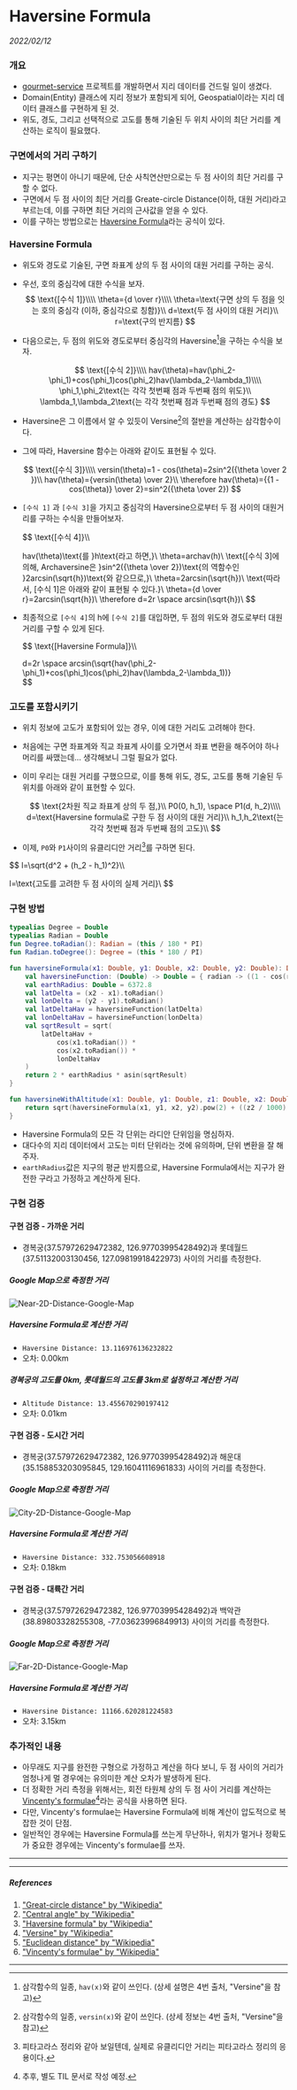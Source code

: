 # Haversine Formula

_2022/02/12_

### 개요

* [gourmet-service](https://github.com/Gourmet-Dev/gourmet-service) 프로젝트를 개발하면서 지리 데이터를 건드릴 일이 생겼다.
* Domain(Entity) 클래스에 지리 정보가 포함되게 되어, Geospatial이라는 지리 데이터 클래스를 구현하게 된 것.
* 위도, 경도, 그리고 선택적으로 고도를 통해 기술된 두 위치 사이의 최단 거리를 계산하는 로직이 필요했다.

### 구면에서의 거리 구하기

* 지구는 평면이 아니기 때문에, 단순 사칙연산만으로는 두 점 사이의 최단 거리를 구할 수 없다.
* 구면에서 두 점 사이의 최단 거리를 Greate-circle Distance(이하, 대원 거리)라고 부르는데, 이를 구하면 최단 거리의 근사값을 얻을 수 있다.
* 이를 구하는 방법으로는 [Haversine Formula](https://en.wikipedia.org/wiki/Haversine_formula)라는 공식이 있다.

### Haversine Formula

* 위도와 경도로 기술된, 구면 좌표계 상의 두 점 사이의 대원 거리를 구하는 공식.

* 우선, 호의 중심각에 대한 수식을 보자.
  $$
  \text{[수식 1]}\\\\
  \theta={d \over r}\\\\
  \theta=\text{구면 상의 두 점을 잇는 호의 중심각 (이하, 중심각으로 칭함)}\\
  d=\text{두 점 사이의 대원 거리}\\
  r=\text{구의 반지름}
  $$

* 다음으로는, 두 점의 위도와 경도로부터 중심각의 Haversine[^1]을 구하는 수식을 보자.

  
  $$
  \text{[수식 2]}\\\\
  hav(\theta)=hav(\phi_2-\phi_1)+cos(\phi_1)cos(\phi_2)hav(\lambda_2-\lambda_1)\\\\
  \phi_1,\phi_2\text{는 각각 첫번째 점과 두번째 점의 위도}\\
  \lambda_1,\lambda_2\text{는 각각 첫번째 점과 두번째 점의 경도}
  $$

* Haversine은 그 이름에서 알 수 있듯이 Versine[^2]의 절반을 계산하는 삼각함수이다.

* 그에 따라, Haversine 함수는 아래와 같이도 표현될 수 있다.

  
  $$
  \text{[수식 3]}\\\\
  versin(\theta)=1 - cos(\theta)=2sin^2({\theta \over 2 })\\
  hav(\theta)={versin(\theta) \over 2}\\
  \therefore hav(\theta)={{1 - cos(\theta)} \over 2}=sin^2({\theta \over 2})
  $$

* `[수식 1]` 과 `[수식 3]`을 가지고 중심각의 Haversine으로부터 두 점 사이의 대원거리를 구하는 수식을 만들어보자.

  
  $$
  \text{[수식 4]}\\\\
  
  hav(\theta)\text{를 }h\text{라고 하면,}\\
  \theta=archav(h)\\
  \text{[수식 3]에 의해, Archaversine은 }sin^2({\theta \over 2})\text{의 역함수인 }2arcsin(\sqrt{h})\text{와 같으므로,}\\
  \theta=2arcsin(\sqrt{h})\\
  \text{따라서, [수식 1]은 아래와 같이 표현될 수 있다.}\\
  \theta={d \over r}=2arcsin(\sqrt{h})\\
  \therefore d=2r \space arcsin(\sqrt{h})\\
  $$

* 최종적으로 `[수식 4]`의 h에 `[수식 2]`를 대입하면, 두 점의 위도와 경도로부터 대원거리를 구할 수 있게 된다.

  
  $$
  \text{[Haversine Formula]}\\\\
  
  d=2r \space arcsin(\sqrt{hav(\phi_2-\phi_1)+cos(\phi_1)cos(\phi_2)hav(\lambda_2-\lambda_1))}\
  $$

### 고도를 포함시키기

* 위치 정보에 고도가 포함되어 있는 경우, 이에 대한 거리도 고려해야 한다.

* 처음에는 구면 좌표계와 직교 좌표계 사이를 오가면서 좌표 변환을 해주어야 하나 머리를 싸맸는데... 생각해보니 그럴 필요가 없다.

* 이미 우리는 대원 거리를 구했으므로, 이를 통해 위도, 경도, 고도를 통해 기술된 두 위치를 아래와 같이 표현할 수 있다.

  
  $$
  \text{2차원 직교 좌표계 상의 두 점,}\\
  P0(0, h_1), \space P1(d, h_2)\\\\
  d=\text{Haversine formula로 구한 두 점 사이의 대원 거리}\\
  h_1,h_2\text{는 각각 첫번째 점과 두번째 점의 고도}\\
  $$

*  이제, `P0`와 `P1`사이의 유클리디안 거리[^3]를 구하면 된다.


$$
l=\sqrt{d^2 + (h_2 - h_1)^2}\\\\

l=\text{고도를 고려한 두 점 사이의 실제 거리}\\
$$

### 구현 방법

```kotlin
typealias Degree = Double
typealias Radian = Double
fun Degree.toRadian(): Radian = (this / 180 * PI)
fun Radian.toDegree(): Degree = (this * 180 / PI)

fun haversineFormula(x1: Double, y1: Double, x2: Double, y2: Double): Double {
    val haversineFunction: (Double) -> Double = { radian -> ((1 - cos(radian)) / 2) }
    val earthRadius: Double = 6372.8
    val latDelta = (x2 - x1).toRadian()
    val lonDelta = (y2 - y1).toRadian()
    val latDeltaHav = haversineFunction(latDelta)
    val lonDeltaHav = haversineFunction(lonDelta)
    val sqrtResult = sqrt(
        latDeltaHav +
            cos(x1.toRadian()) *
            cos(x2.toRadian()) *
            lonDeltaHav
    )
    return 2 * earthRadius * asin(sqrtResult)
}

fun haversineWithAltitude(x1: Double, y1: Double, z1: Double, x2: Double, y2: Double, z2: Double): Double {
    return sqrt(haversineFormula(x1, y1, x2, y2).pow(2) + ((z2 / 1000) - (z1 / 1000)).pow(2))
}
```

* Haversine Formula의 모든 각 단위는 라디안 단위임을 명심하자.
* 대다수의 지리 데이터에서 고도는 미터 단위라는 것에 유의하며, 단위 변환을 잘 해주자.
* `earthRadius`값은 지구의 평균 반지름으로, Haversine Formula에서는 지구가 완전한 구라고 가정하고 계산하게 된다.

### 구현 검증

#### 구현 검증 - 가까운 거리

* 경복궁(37.57972629472382, 126.97703995428492)과 롯데월드(37.51132003130456, 127.09819918422973) 사이의 거리를 측정한다.

##### Google Map으로 측정한 거리

![Near-2D-Distance-Google-Map](../img/algorithm_and_mathematics/haversine_formula_distance_near_2d.png)

##### Haversine Formula로 계산한 거리

* `Haversine Distance: 13.116976136232822`
* 오차: 0.00km

##### 경복궁의 고도를 0km, 롯데월드의 고도를 3km로 설정하고 계산한 거리

* `Altitude Distance: 13.455670290197412`
* 오차: 0.01km

#### 구현 검증 - 도시간 거리

* 경복궁(37.57972629472382, 126.97703995428492)과 해운대(35.158853203095845, 129.16041116961833) 사이의 거리를 측정한다.

##### Google Map으로 측정한 거리

![City-2D-Distance-Google-Map](../img/algorithm_and_mathematics/haversine_formula_distance_city_2d.png)

##### Haversine Formula로 계산한 거리

* `Haversine Distance: 332.753056608918`
* 오차: 0.18km

#### 구현 검증 - 대륙간 거리

* 경복궁(37.57972629472382, 126.97703995428492)과 백악관(38.89803328255308, -77.03623996849913) 사이의 거리를 측정한다.

##### Google Map으로 측정한 거리

![Far-2D-Distance-Google-Map](../img/algorithm_and_mathematics/haversine_formula_distance_far_2d.png)

##### Haversine Formula로 계산한 거리

* `Haversine Distance: 11166.620281224583`
* 오차: 3.15km

### 추가적인 내용

* 아무래도 지구를 완전한 구형으로 가정하고 계산을 하다 보니, 두 점 사이의 거리가 엄청나게 멀 경우에는 유의미한 계산 오차가 발생하게 된다.
* 더 정확한 거리 측정을 위해서는, 회전 타원체 상의 두 점 사이 거리를 계산하는 [Vincenty's formulae](https://en.wikipedia.org/wiki/Vincenty%27s_formulae)[^4]라는 공식을 사용하면 된다.
* 다만, Vincenty's formulae는 Haversine Formula에 비해 계산이 압도적으로 복잡한 것이 단점.
* 일반적인 경우에는 Haversine Formula를 쓰는게 무난하나, 위치가 멀거나 정확도가 중요한 경우에는 Vincenty's formulae를 쓰자.

---

[^1]: 삼각함수의 일종, `hav(x)`와 같이 쓰인다. (상세 설명은 4번 출처, "Versine"을 참고)
[^2]: 삼각함수의 일종, `versin(x)`와 같이 쓰인다. (상세 정보는 4번 출처, "Versine"을 참고)
[^3]: 피타고라스 정리와 같아 보일텐데, 실제로 유클리디안 거리는 피타고라스 정리의 응용이다.
[^4]: 추후, 별도 TIL 문서로 작성 예정.

---

##### References

1. ["Great-circle distance" by "Wikipedia"](https://en.wikipedia.org/wiki/Great-circle_distance)
2. ["Central angle" by "Wikipedia"](https://en.wikipedia.org/wiki/Central_angle)
3. ["Haversine formula" by "Wikipedia"](https://en.wikipedia.org/wiki/Haversine_formula)
4. ["Versine" by "Wikipedia"](https://en.wikipedia.org/wiki/Versine) 
5. ["Euclidean distance" by "Wikipedia"](https://en.wikipedia.org/wiki/Euclidean_distance)
6. ["Vincenty's formulae" by "Wikipedia"](https://en.wikipedia.org/wiki/Vincenty%27s_formulae)

---

